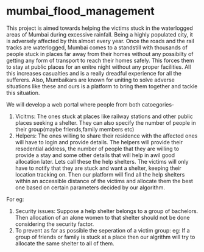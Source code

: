 # mumbai_flood_management

This project is aimed towards helping the victims stuck in the waterlogged areas of Mumbai during excessive rainfall. Being a highly populated city, it is adversely affected by this almost every year. Once the roads and the rail tracks are waterlogged, Mumbai comes to a standstill with thousands of people stuck in places far away from their homes without any possibilty of getting any form of transport to reach their homes safely. This forces them to stay at public places for an enitre night without any proper facilities. All this increases casualties and is a really dreadful experience for all the sufferers. Also, Mumbaikars are known for uniting to solve adverse situations like these and ours is a platform to bring them together and tackle this situation.

We will develop a web portal where people from both catoegories- 
   1. Vicitms: The ones stuck at places like railway stations and other public places seeking a shelter. They can also specify the number of people in their group(maybe friends,family members etc)
   2. Helpers: The ones willing to share their residence with the affected ones
will have to login and provide details.  The helpers will provide their resedential address, the number of people that they are willing to provide a stay and some other details that will help in awil good allocation later. Lets call these the help shelters. The victims will only have to notify that they are stuck and want a shelter, keeping their location tracking on. Then our platform will find all the help shelters within an accessible distance of the victims and allocate them the best one based on certain parameters decided by our algorithm. 

For eg:
1. Security issues: Suppose a help shelter belongs to a group of bachelors. Then allocation of an alone women to that shelter should not be done considering the security factor.
2. To prevent as far as possible the seperation of a victim group: eg: If a group of friends or family is stuck at a place then our algrithm will try to allocate the same shelter to all of them.
